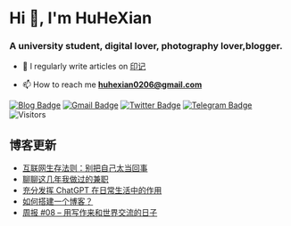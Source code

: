<h1 align="left">Hi 👋, I'm HuHeXian</h1>
<h3 align="left">A university student, digital lover, photography lover,blogger.</h3>

- 📝 I regularly write articles on [印记](https://yinji.org)

- 📫 How to reach me **huhexian0206@gmail.com**

<div align="left">

[![Blog Badge](https://img.shields.io/badge/Blog-yinji.org-blue?style=flat&logo=wordpress&labelColor=555&logoColor=white)](https://yinji.org/)
[![Gmail Badge](https://img.shields.io/badge/Gmail-huhexian0206@gmail.com-blue?style=flat&labelColor=555&logo=gmail&link=mailto:huhexian0206@gmail.com&logoColor=fff)](mailto:huhexian0206@gmail.com)
[![Twitter Badge](https://img.shields.io/badge/Twitter-@huhexian-blue?style=flat&labelColor=555&logo=twitter&logoColor=fff)](https://twitter.com/huhexian)
[![Telegram Badge](https://img.shields.io/badge/t.me-@huhexian-blue?style=flat&labelColor=555&logo=telegram&logoColor=fff)](https://t.me/huhexian)
![Visitors](https://visitor-badge.laobi.icu/badge?page_id=huhexian.huhexian) 
</div> 

## 博客更新
<!-- BLOG-POST-LIST:START -->
- [互联网生存法则：别把自己太当回事](https://yinji.org/5240.html)
- [聊聊这几年我做过的兼职](https://yinji.org/5233.html)
- [充分发挥 ChatGPT 在日常生活中的作用](https://yinji.org/5225.html)
- [如何搭建一个博客？](https://yinji.org/5223.html)
- [周报 #08 – 用写作来和世界交流的日子](https://yinji.org/5221.html)
<!-- BLOG-POST-LIST:END -->
